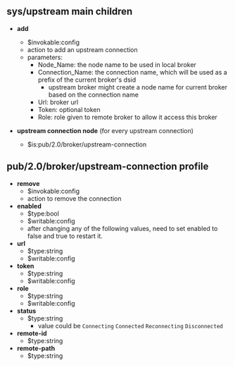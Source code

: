 ## sys/upstream main children
* **add**
  * $invokable:config
  * action to add an upstream connection
  * parameters:
    * Node_Name: the node name to be used in local broker
    * Connection_Name: the connection name, which will be used as a prefix of the current broker's dsid
      * upstream broker might create a node name for current broker based on the connection name
    * Url: broker url
    * Token: optional token
    * Role: role given to remote broker to allow it access this broker
 
* **upstream connection node** (for every upstream connection)
  * $is:pub/2.0/broker/upstream-connection
  

## pub/2.0/broker/upstream-connection profile
* **remove**
  * $invokable:config
  * action to remove the connection
* **enabled**
  * $type:bool
  * $writable:config
  * after changing any of the following values, need to set enabled to false and true to restart it.
* **url**
  * $type:string
  * $writable:config
* **token**
  * $type:string
  * $writable:config
* **role**
  * $type:string
  * $writable:config
* **status**
  * $type:string
    * value could be `Connecting` `Connected` `Reconnecting` `Disconnected`
* **remote-id**
  * $type:string
* **remote-path**
  * $type:string 
